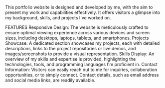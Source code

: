 This portfolio website is designed and developed by me, with the aim to present my work and capabilities effectively. It offers visitors a glimpse into my background, skills, and projects I've worked on.

FEATURES
Responsive Design: The website is meticulously crafted to ensure optimal viewing experience across various devices and screen sizes, including desktops, laptops, tablets, and smartphones.
Projects Showcase: A dedicated section showcases my projects, each with detailed descriptions, links to the project repositories or live demos, and images/screenshots to provide a visual representation.
Skills Display: An overview of my skills and expertise is provided, highlighting the technologies, tools, and programming languages I'm proficient in.
Contact Information: Visitors can easily reach out to me for inquiries, collaboration opportunities, or to simply connect. Contact details, such as email address and social media links, are readily available.
